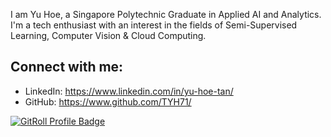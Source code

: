 I am Yu Hoe, a Singapore Polytechnic Graduate in Applied AI and Analytics. I'm a tech enthusiast with an interest in the fields of Semi-Supervised Learning, Computer Vision & Cloud Computing.

## Connect with me:

- LinkedIn: https://www.linkedin.com/in/yu-hoe-tan/
- GitHub: https://www.github.com/TYH71/

<a href="https://gitroll.io/profile/uI7t97VETkaOW9xONJmlSqA0pvWP2" target="_blank"><img src="https://gitroll.io/api/badges/profiles/v1/uI7t97VETkaOW9xONJmlSqA0pvWP2?theme=tokyoNight" alt="GitRoll Profile Badge"/></a>
